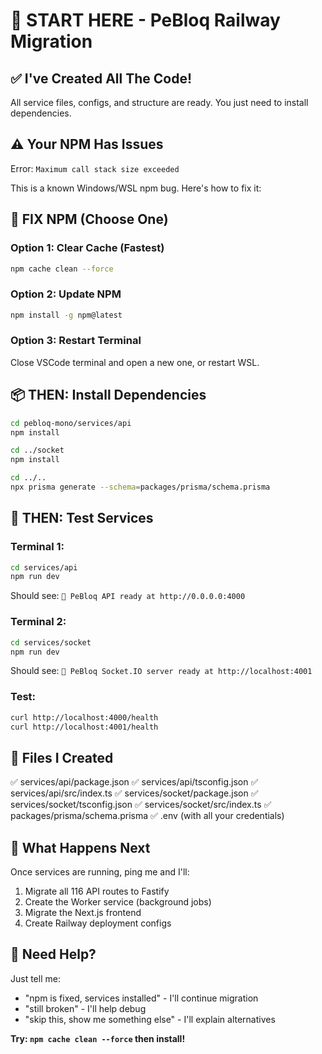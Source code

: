# 🚀 START HERE - PeBloq Railway Migration

## ✅ I've Created All The Code!

All service files, configs, and structure are ready. You just need to install dependencies.

## ⚠️ Your NPM Has Issues

Error: `Maximum call stack size exceeded`

This is a known Windows/WSL npm bug. Here's how to fix it:

## 🔧 FIX NPM (Choose One)

### Option 1: Clear Cache (Fastest)
```bash
npm cache clean --force
```

### Option 2: Update NPM
```bash
npm install -g npm@latest
```

### Option 3: Restart Terminal
Close VSCode terminal and open a new one, or restart WSL.

## 📦 THEN: Install Dependencies

```bash
cd pebloq-mono/services/api
npm install

cd ../socket
npm install

cd ../..
npx prisma generate --schema=packages/prisma/schema.prisma
```

## 🚀 THEN: Test Services

### Terminal 1:
```bash
cd services/api
npm run dev
```
Should see: `🚀 PeBloq API ready at http://0.0.0.0:4000`

### Terminal 2:
```bash
cd services/socket
npm run dev
```
Should see: `🔌 PeBloq Socket.IO server ready at http://localhost:4001`

### Test:
```bash
curl http://localhost:4000/health
curl http://localhost:4001/health
```

## 📁 Files I Created

✅ services/api/package.json
✅ services/api/tsconfig.json
✅ services/api/src/index.ts
✅ services/socket/package.json
✅ services/socket/tsconfig.json
✅ services/socket/src/index.ts
✅ packages/prisma/schema.prisma
✅ .env (with all your credentials)

## 🎯 What Happens Next

Once services are running, ping me and I'll:
1. Migrate all 116 API routes to Fastify
2. Create the Worker service (background jobs)
3. Migrate the Next.js frontend
4. Create Railway deployment configs

## 💬 Need Help?

Just tell me:
- "npm is fixed, services installed" - I'll continue migration
- "still broken" - I'll help debug
- "skip this, show me something else" - I'll explain alternatives

**Try: `npm cache clean --force` then install!**
